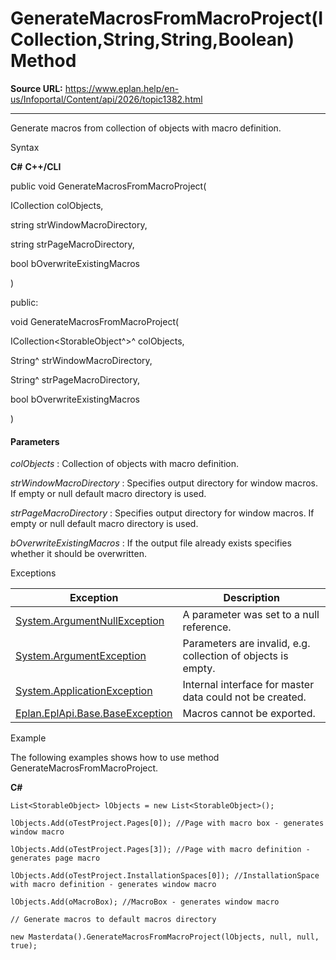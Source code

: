 # GenerateMacrosFromMacroProject(ICollection<StorableObject>,String,String,Boolean) Method

**Source URL:** https://www.eplan.help/en-us/Infoportal/Content/api/2026/topic1382.html

---

Generate macros from collection of objects with macro definition.

Syntax

**C#**
**C++/CLI**


public void GenerateMacrosFromMacroProject( 

   ICollection<StorableObject> colObjects,

   string strWindowMacroDirectory,

   string strPageMacroDirectory,

   bool bOverwriteExistingMacros

)

public:

void GenerateMacrosFromMacroProject( 

   ICollection<StorableObject^>^ colObjects,

   String^ strWindowMacroDirectory,

   String^ strPageMacroDirectory,

   bool bOverwriteExistingMacros

)


#### Parameters

*colObjects*
:   Collection of objects with macro definition.

*strWindowMacroDirectory*
:   Specifies output directory for window macros. If empty or null default macro directory is used.

*strPageMacroDirectory*
:   Specifies output directory for window macros. If empty or null default macro directory is used.

*bOverwriteExistingMacros*
:   If the output file already exists specifies whether it should be overwritten.

Exceptions

| Exception | Description |
| --- | --- |
| [System.ArgumentNullException](#) | A parameter was set to a null reference. |
| [System.ArgumentException](#) | Parameters are invalid, e.g. collection of objects is empty. |
| [System.ApplicationException](#) | Internal interface for master data could not be created. |
| [Eplan.EplApi.Base.BaseException](Eplan.EplApi.Baseu~Eplan.EplApi.Base.BaseException.html) | Macros cannot be exported. |

Example

The following examples shows how to use method GenerateMacrosFromMacroProject.

**C#**

```
List<StorableObject> lObjects = new List<StorableObject>();

lObjects.Add(oTestProject.Pages[0]); //Page with macro box - generates window macro 

lObjects.Add(oTestProject.Pages[3]); //Page with macro definition - generates page macro

lObjects.Add(oTestProject.InstallationSpaces[0]); //InstallationSpace with macro definition - generates window macro                

lObjects.Add(oMacroBox); //MacroBox - generates window macro

// Generate macros to default macros directory    

new Masterdata().GenerateMacrosFromMacroProject(lObjects, null, null, true);

```
